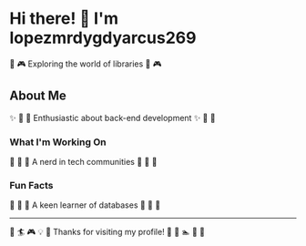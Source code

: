 # Hi there! 👋 I'm lopezmrdygdyarcus269

🎳 🎮 Exploring the world of libraries 🎳 🎮

## About Me
✨ 🥋 🎻 Enthusiastic about back-end development ✨ 🥋 🎻

### What I'm Working On
🥊 🎨 🏏 A nerd in tech communities 🥊 🎨 🏏

### Fun Facts
🏑 🎯 🛶 A keen learner of databases 🏑 🎯 🛶

---
🚵 🏄 🎮 💡 🎰 Thanks for visiting my profile! 🥊 🎾 🏊 🚴 🎳
